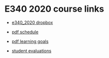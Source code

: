 # E340 2020 course links

* [e340_2020 dropbox](https://www.dropbox.com/sh/qqmf5lckskienxl/AACq0hOBMliAbeRxbd-t8keLa?dl=0)

* [pdf schedule](https://www.dropbox.com/s/7ln6z7ok4ogulfk/schedule_mar18.pdf?dl=0)

* [pdf learning goals](https://www.dropbox.com/s/35c164j23w38eit/EOSC340LearningGoals2020T2.pdf?dl=0)

* [student evaluations](https://www.dropbox.com/s/dl1qla3wd08m2s8/2020W2%20Student%20Evaluation%20of%20Teaching%20Report%20for%20EOSC%20340%20201%20-%20Global%20Climate%20Change%20-%20Philip%20Austin_14b5d9e2-b575-422e-ba3f-2c1515114375en-US.pdf?dl=0)


